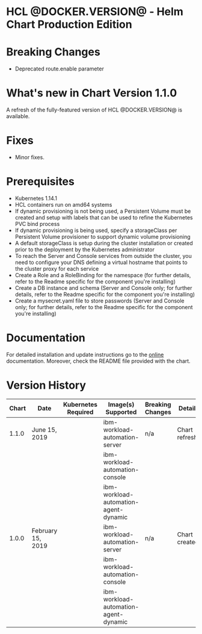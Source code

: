 # HCL @DOCKER.VERSION@  - Helm Chart Production Edition 
# Breaking Changes
* Deprecated route.enable parameter 
# What's new in Chart Version 1.1.0
A refresh of the fully-featured version of HCL @DOCKER.VERSION@ is available. 
# Fixes
* Minor fixes.
# Prerequisites
*  Kubernetes 1.14.1 
*  HCL containers run on amd64 systems
*  If dynamic provisioning is not being used, a Persistent Volume must be created and setup with labels that can be used to refine the Kubernetes PVC bind process
*  If dynamic provisioning is being used, specify a storageClass per Persistent Volume provisioner to support dynamic volume provisioning
*  A default storageClass is setup during the cluster installation or created prior to the deployment by the Kubernetes administrator
*  To reach the Server and Console services from outside the cluster, you need to configure your DNS defining a virtual hostname that points to the cluster proxy for each service
*  Create a Role and a RoleBinding for the namespace (for further details, refer to the Readme specific for the component you're installing)
*  Create a DB instance and schema (Server and Console only; for further details, refer to the Readme specific for the component you're installing)
*  Create a mysecret.yaml file to store passwords (Server and Console only; for further details, refer to the Readme specific for the component you're installing)  
# Documentation
For detailed installation and update instructions go to the [online](https://www.ibm.com/support/knowledgecenter/en/SSGSPN_9.5.0/com.ibm.tivoli.itws.doc_9.5/distr/src_pi/awspipartdepcont.htm) documentation. Moreover, check the README file provided with the chart.
# Version History
| Chart   | Date              | Kubernetes Required           | Image(s) Supported                | Breaking Changes | Details                                                                      |
| ------- | ----------------- | ----------------------------- | --------------------------------- | ---------------- | ---------------------------------------------------------------------------- | 
| 1.1.0        | June 15, 2019     | | ibm-workload-automation-server        | n/a              | Chart refresh                                                                |
|         |                   |                               | ibm-workload-automation-console       |                  |                                                                              |                  
|         |                   |                               | ibm-workload-automation-agent-dynamic         |                  |                                                                              |
| 1.0.0   | February 15, 2019 |  | ibm-workload-automation-server        | n/a              | Chart created.                                                               |
|         |                   |                               | ibm-workload-automation-console       |                  |                                                                              |
|         |                   |                               | ibm-workload-automation-agent-dynamic         |                  |                                                                              |
